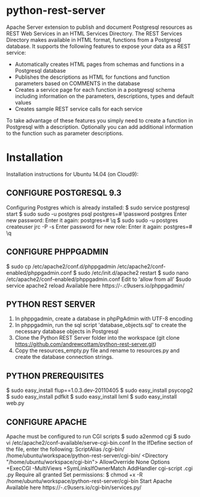 python-rest-server
==================

Apache Server extension to publish and document Postgresql resources as REST Web Services in an HTML Services Directory.
The REST Services Directory makes available in HTML format, functions from a Postgresql database. It supports the following features to expose your data as a REST service:

* Automatically creates HTML pages from schemas and functions in a Postgresql database
* Publishes the descriptions as HTML for functions and function parameters based on COMMENTS in the database
* Creates a service page for each function in a postgresql schema including information on the parameters, descriptions, types and default values
* Creates sample REST service calls for each service

To take advantage of these features you simply need to create a function in Postgresql with a description. Optionally you can add additional information to the function such as parameter descriptions.

# Installation
Installation instructions for Ubuntu 14.04 (on Cloud9):

## CONFIGURE POSTGRESQL 9.3
Configuring Postgres which is already installed:
 $ sudo service postgresql start
 $ sudo sudo -u postgres psql
postgres=# \password postgres
Enter new password: 
Enter it again: 
postgres=# \q
 $ sudo sudo -u postgres createuser jrc -P -s
Enter password for new role: 
Enter it again: 
postgres=# \q

## CONFIGURE PHPPGADMIN
$ sudo cp /etc/apache2/conf.d/phppgadmin /etc/apache2/conf-enabled/phppgadmin.conf
$ sudo /etc/init.d/apache2 restart
$ sudo nano /etc/apache2/conf-enabled/phppgadmin.conf
Edit to ‘allow from all’
$sudo service apache2 reload
Available here https://<c9workspacename>-<c9username>.c9users.io/phppgadmin/

## PYTHON REST SERVER
1.	In phppgadmin, create a database in phpPgAdmin with UTF-8 encoding
2.	In phppgadmin, run the sql script 'database_objects.sql' to create the necessary database objects in Postgresql
3.	Clone the Python REST Server folder into the workspace (git clone https://github.com/andrewcottam/python-rest-server.git)
4.	Copy the resources_empty.py file and rename to resources.py and create the database connection strings. 

## PYTHON PREREQUISITES
$ sudo easy_install flup==1.0.3.dev-20110405 
$ sudo easy_install psycopg2
$ sudo easy_install pdfkit
$ sudo easy_install lxml
$ sudo easy_install web.py

## CONFIGURE APACHE
Apache must be configured to run CGI scripts
$ sudo a2enmod cgi
$ sudo vi /etc/apache2/conf-available/serve-cgi-bin.conf
In the IfDefine section of the file, enter the following:
    ScriptAlias /cgi-bin/ /home/ubuntu/workspace/python-rest-server/cgi-bin/
    <Directory "/home/ubuntu/workspace/cgi-bin">
            AllowOverride None
            Options +ExecCGI -MultiViews +SymLinksIfOwnerMatch
            AddHandler cgi-script .cgi .py
            Require all granted
    </Directory>
Set permissions:
$ chmod +x -R /home/ubuntu/workspace/python-rest-server/cgi-bin
Start Apache
Available here https://<c9workspacename>-<c9username>.c9users.io/cgi-bin/services.py/ 
